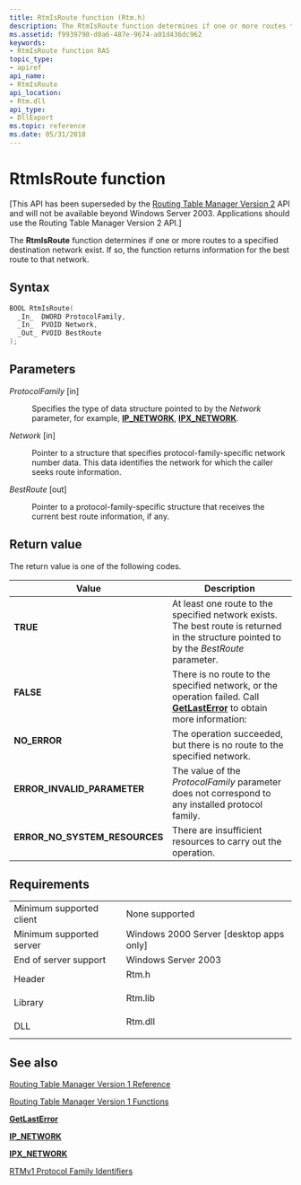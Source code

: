 ```yaml
---
title: RtmIsRoute function (Rtm.h)
description: The RtmIsRoute function determines if one or more routes to a specified destination network exist. If so, the function returns information for the best route to that network.
ms.assetid: f9939790-d0a6-487e-9674-a01d436dc962
keywords:
- RtmIsRoute function RAS
topic_type:
- apiref
api_name:
- RtmIsRoute
api_location:
- Rtm.dll
api_type:
- DllExport
ms.topic: reference
ms.date: 05/31/2018
---
```


# RtmIsRoute function

\[This API has been superseded by the [Routing Table Manager Version 2](about-routing-table-manager-version-2.md) API and will not be available beyond Windows Server 2003. Applications should use the Routing Table Manager Version 2 API.\]

The **RtmIsRoute** function determines if one or more routes to a specified destination network exist. If so, the function returns information for the best route to that network.

## Syntax


```C++
BOOL RtmIsRoute(
  _In_  DWORD ProtocolFamily,
  _In_  PVOID Network,
  _Out_ PVOID BestRoute
);
```



## Parameters

<dl> <dt>

*ProtocolFamily* \[in\]
</dt> <dd>

Specifies the type of data structure pointed to by the *Network* parameter, for example, [**IP\_NETWORK**](ip-network.md), [**IPX\_NETWORK**](ipx-network.md).

</dd> <dt>

*Network* \[in\]
</dt> <dd>

Pointer to a structure that specifies protocol-family-specific network number data. This data identifies the network for which the caller seeks route information.

</dd> <dt>

*BestRoute* \[out\]
</dt> <dd>

Pointer to a protocol-family-specific structure that receives the current best route information, if any.

</dd> </dl>

## Return value

The return value is one of the following codes.



| Value                                                                                                       | Description                                                                                                                                              |
|-------------------------------------------------------------------------------------------------------------|----------------------------------------------------------------------------------------------------------------------------------------------------------|
| <dl> <dt>**TRUE**</dt> </dl>                         | At least one route to the specified network exists. The best route is returned in the structure pointed to by the *BestRoute* parameter.<br/>      |
| <dl> <dt>**FALSE**</dt> </dl>                        | There is no route to the specified network, or the operation failed. Call [**GetLastError**](https://msdn.microsoft.com/library/ms679360(v=VS.85).aspx) to obtain more information:<br/> |
| <dl> <dt>**NO\_ERROR**</dt> </dl>                    | The operation succeeded, but there is no route to the specified network.<br/>                                                                      |
| <dl> <dt>**ERROR\_INVALID\_PARAMETER**</dt> </dl>    | The value of the *ProtocolFamily* parameter does not correspond to any installed protocol family.<br/>                                             |
| <dl> <dt>**ERROR\_NO\_SYSTEM\_RESOURCES**</dt> </dl> | There are insufficient resources to carry out the operation.<br/>                                                                                  |



 

## Requirements



|                                     |                                                                                    |
|-------------------------------------|------------------------------------------------------------------------------------|
| Minimum supported client<br/> | None supported<br/>                                                          |
| Minimum supported server<br/> | Windows 2000 Server \[desktop apps only\]<br/>                               |
| End of server support<br/>    | Windows Server 2003<br/>                                                     |
| Header<br/>                   | <dl> <dt>Rtm.h</dt> </dl>   |
| Library<br/>                  | <dl> <dt>Rtm.lib</dt> </dl> |
| DLL<br/>                      | <dl> <dt>Rtm.dll</dt> </dl> |



## See also

<dl> <dt>

[Routing Table Manager Version 1 Reference](routing-table-manager-version-1-reference.md)
</dt> <dt>

[Routing Table Manager Version 1 Functions](routing-table-manager-version-1-functions.md)
</dt> <dt>

[**GetLastError**](https://msdn.microsoft.com/library/ms679360(v=VS.85).aspx)
</dt> <dt>

[**IP\_NETWORK**](ip-network.md)
</dt> <dt>

[**IPX\_NETWORK**](ipx-network.md)
</dt> <dt>

[RTMv1 Protocol Family Identifiers](routing-table-manager-version-1-protocol-family-identifiers.md)
</dt> </dl>

 

 





